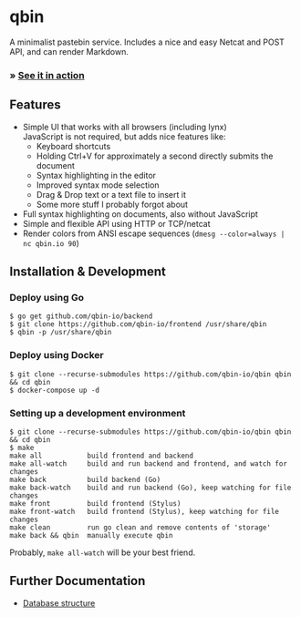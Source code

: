 # qbin
A minimalist pastebin service. Includes a nice and easy Netcat and POST API, and can render Markdown.

### » [See it in action](https://qbin.io/)

## Features
- Simple UI that works with all browsers (including lynx)  
  JavaScript is not required, but adds nice features like:
  - Keyboard shortcuts
  - Holding Ctrl+V for approximately a second directly submits the document
  - Syntax highlighting in the editor
  - Improved syntax mode selection
  - Drag & Drop text or a text file to insert it
  - Some more stuff I probably forgot about
- Full syntax highlighting on documents, also without JavaScript
- Simple and flexible API using HTTP or TCP/netcat
- Render colors from ANSI escape sequences (`dmesg --color=always | nc qbin.io 90`)

## Installation & Development

### Deploy using Go
```
$ go get github.com/qbin-io/backend
$ git clone https://github.com/qbin-io/frontend /usr/share/qbin
$ qbin -p /usr/share/qbin
```

### Deploy using Docker
```
$ git clone --recurse-submodules https://github.com/qbin-io/qbin qbin && cd qbin
$ docker-compose up -d
```

### Setting up a development environment
```
$ git clone --recurse-submodules https://github.com/qbin-io/qbin qbin && cd qbin
$ make
make all           build frontend and backend
make all-watch     build and run backend and frontend, and watch for changes
make back          build backend (Go)
make back-watch    build and run backend (Go), keep watching for file changes
make front         build frontend (Stylus)
make front-watch   build frontend (Stylus), keep watching for file changes
make clean         run go clean and remove contents of 'storage'
make back && qbin  manually execute qbin
```
Probably, `make all-watch` will be your best friend.

## Further Documentation

- [Database structure](database)
